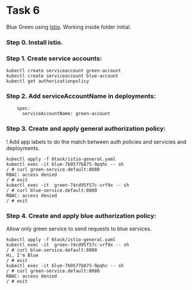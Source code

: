 # Task 6

Blue Green using [Istio](https://istio.io/latest/).
Working inside folder initial.

### Step 0. Install istio.

### Step 1. Create service accounts:
```
kubectl create serviceaccount green-account
kubectl create serviceaccount blue-account
kubectl get authorizationpolicy
```
### Step 2. Add serviceAccountName in deployments:

```
    spec:
      serviceAccountName: green-account
```

### Step 3. Create and apply general authorization policy:

! Add app labels to do the match between auth policies and servicies and deployments.

```
kubectl apply -f 6task/istio-general.yaml
kubectl exec -it blue-7b9577b875-9pqhc -- sh
/ # curl green-service.default:8080
RBAC: access denied
/ # exit
kubectl exec -it  green-74cd95f57c-vrf9x -- sh                                
/ # curl blue-service.default:8080
RBAC: access denied
/ # exit 
```

### Step 4. Create and apply blue authorization policy:

Allow only green service to send requests to blue services.

```
kubectl apply -f 6task/istio-general.yaml
kubectl exec -it  green-74cd95f57c-vrf9x -- sh                                
/ # curl blue-service.default:8080
Hi, I'm Blue
/ # exit 
kubectl exec -it blue-7b9577b875-9pqhc -- sh
/ # curl green-service.default:8080
RBAC: access denied
/ # exit
```